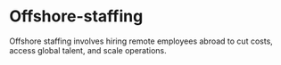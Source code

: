 # Offshore-staffing
 Offshore staffing involves hiring remote employees abroad to cut costs, access global talent, and scale operations.
